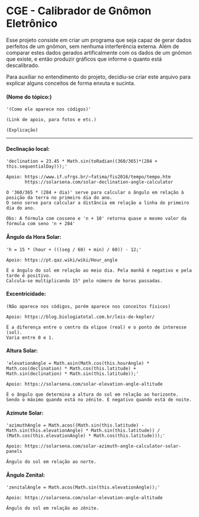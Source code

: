 # CGE - Calibrador de Gnômon Eletrônico
Esse projeto consiste em criar um programa que seja capaz de gerar dados perfeitos de um gnômon, sem nenhuma interferência externa. Além de comparar estes dados gerados artificalmente com os dados de um gnômon que existe, e então produzir gráficos que informe o quanto está descalibrado.

Para auxiliar no entendimento do projeto, decidiu-se criar este arquivo para explicar alguns conceitos de forma enxuta e sucinta.

#### (Nome do tópico:)
	'(Como ele aparece nos códigos)'

	(Link de apoio, para fotos e etc.)

	(Explicação)

---------------

#### Declinação local:
	'declination = 23.45 * Math.sin(toRadian((360/365)*(284 + this.sequentialDay)));'

	Apoio: https://www.if.ufrgs.br/~fatima/fis2016/tempo/tempo.htm
	       https://solarsena.com/solar-declination-angle-calculator

	O '360/365 * (284 + dia)' serve para calcular o ângulo em relação à posição da terra no primeiro dia do ano.
	O seno serve para calcular a distância em relação a linha do primeiro dia do ano.

	Obs: A fórmula com cosseno e 'n + 10' retorna quase o mesmo valor da fórmula com seno 'n + 284'

#### Ângulo da Hora Solar:
	'h = 15 * (hour + (((seg / 60) + min) / 60)) - 12;'

	Apoio: https://pt.qaz.wiki/wiki/Hour_angle
	
	É o ângulo do sol em relação ao meio dia. Pela manhã é negativo e pela tarde é positivo.
	Calcula-se multiplicando 15° pelo número de horas passadas.

#### Excentricidade:
	(Não aparece nos códigos, porém aparece nos conceitos físicos)

	Apoio: https://blog.biologiatotal.com.br/leis-de-kepler/

	É a diferença entre o centro da elipse (real) e o ponto de interesse (sol).
	Varia entre 0 e 1.

#### Altura Solar:
	'elevationAngle = Math.asin(Math.cos(this.hourAngle) * Math.cos(declination) * Math.cos(this.latitude) + Math.sin(declination) * Math.sin(this.latitude));'

	Apoio: https://solarsena.com/solar-elevation-angle-altitude

	É o ângulo que determina a altura do sol em relação ao horizonte.
	Sendo o máximo quando está no zênite. E negativo quando está de noite.

#### Azimute Solar:
	'azimuthAngle = Math.acos((Math.sin(this.latitude) - Math.sin(this.elevationAngle) * Math.sin(this.latitude)) / (Math.cos(this.elevationAngle) * Math.cos(this.latitude)));'

	Apoio: https://solarsena.com/solar-azimuth-angle-calculator-solar-panels

	Ângulo do sol em relação ao norte.

#### Ângulo Zenital:
	'zenitalAngle = Math.acos(Math.sin(this.elevationAngle));'

	Apoio: https://solarsena.com/solar-elevation-angle-altitude

	Ângulo do sol em relação ao zênite.
